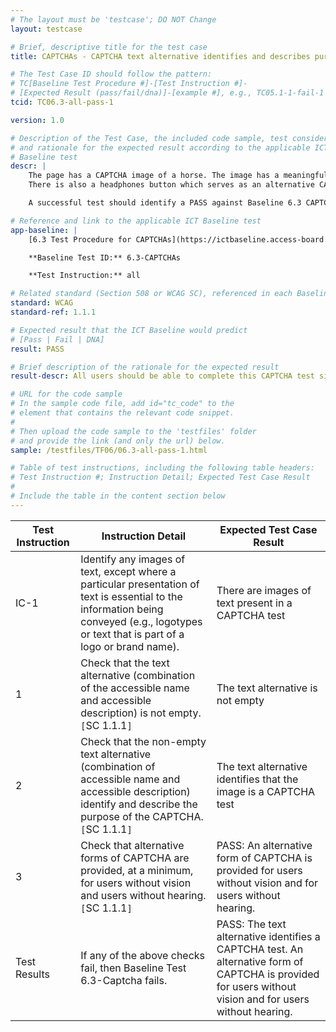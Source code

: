 ```yaml
---
# The layout must be 'testcase'; DO NOT Change
layout: testcase

# Brief, descriptive title for the test case
title: CAPTCHAs - CAPTCHA text alternative identifies and describes purpose, and alternative forms of CAPTCHA provided for users without vision and users without hearing

# The Test Case ID should follow the pattern:
# TC[Baseline Test Procedure #]-[Test Instruction #]-
# [Expected Result (pass/fail/dna)]-[example #], e.g., TC05.1-1-fail-1
tcid: TC06.3-all-pass-1

version: 1.0

# Description of the Test Case, the included code sample, test considerations,
# and rationale for the expected result according to the applicable ICT
# Baseline test
descr: |
    The page has a CAPTCHA image of a horse. The image has a meaningful text alternative which describes the purpose of the image.
    There is also a headphones button which serves as an alternative CAPTCHA test for users without vision. The button has a meaningful text alternative which describes the purpose of the button. When the button is pressed, the sound of a horse is played.

    A successful test should identify a PASS against Baseline 6.3 CAPTCHAs.

# Reference and link to the applicable ICT Baseline test
app-baseline: |
    [6.3 Test Procedure for CAPTCHAs](https://ictbaseline.access-board.gov/06Images/#63-test-procedure-for-captchas)

    **Baseline Test ID:** 6.3-CAPTCHAs

    **Test Instruction:** all

# Related standard (Section 508 or WCAG SC), referenced in each Baseline procedure/step
standard: WCAG
standard-ref: 1.1.1

# Expected result that the ICT Baseline would predict
# [Pass | Fail | DNA]
result: PASS

# Brief description of the rationale for the expected result
result-descr: All users should be able to complete this CAPTCHA test since there are visual and auditory options.

# URL for the code sample
# In the sample code file, add id="tc_code" to the
# element that contains the relevant code snippet.
#
# Then upload the code sample to the 'testfiles' folder
# and provide the link (and only the url) below.
sample: /testfiles/TF06/06.3-all-pass-1.html

# Table of test instructions, including the following table headers:
# Test Instruction #; Instruction Detail; Expected Test Case Result
#
# Include the table in the content section below
---
```

| Test Instruction | Instruction Detail | Expected Test Case Result |
|------------------|--------------------|---------------------------|
| IC-1 | Identify any images of text, except where a particular presentation of text is essential to the information being conveyed (e.g., logotypes or text that is part of a logo or brand name). | There are images of text present in a CAPTCHA test |
| 1 | Check that the text alternative (combination of the accessible name and accessible description) is not empty. `[`SC 1.1.1`]` | The text alternative is not empty |
| 2 | Check that the non-empty text alternative (combination of accessible name and accessible description) identify and describe the purpose of the CAPTCHA. `[`SC 1.1.1`]` | The text alternative identifies that the image is a CAPTCHA test |
| 3 | Check that alternative forms of CAPTCHA are provided, at a minimum, for users without vision and users without hearing. `[`SC 1.1.1`]` | PASS: An alternative form of CAPTCHA is provided for users without vision and for users without hearing. |
| Test Results | If any of the above checks fail, then Baseline Test 6.3-Captcha fails. | PASS: The text alternative identifies a CAPTCHA test. An alternative form of CAPTCHA is provided for users without vision and for users without hearing. |
